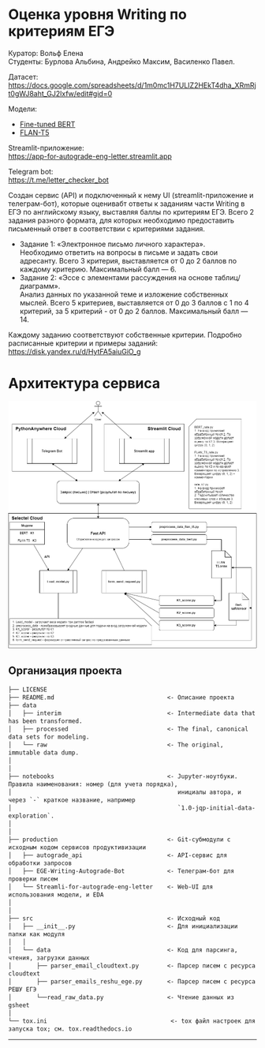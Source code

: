 # Оценка уровня Writing по критериям ЕГЭ

 Куратор: Вольф Елена  
 Студенты: Бурлова Альбина, Андрейко Максим, Василенко Павел.

 Датасет:  
 https://docs.google.com/spreadsheets/d/1m0mc1H7ULIZ2HEkT4dha_XRmRjt0gWJ8aht_GJ2lxfw/edit#gid=0

 Модели:
- [Fine-tuned BERT](https://disk.yandex.ru/d/5MBlWdXOSiJWuw)
- [FLAN-T5](https://disk.yandex.ru/d/m8rbGP77RMLoBg)

 Streamlit-приложение:  
 https://app-for-autograde-eng-letter.streamlit.app 

 Telegram bot:  
 https://t.me/letter_checker_bot


 Создан сервис (API) и подключенный к нему UI (streamlit-приложение и телеграм-бот), которые оценивабт ответы к заданиям части Writing в ЕГЭ по английскому языку, выставляя баллы по критериям ЕГЭ. Всего 2 задания разного формата, для которых необходимо предоставить письменный ответ в соответствии с критериями задания. 

- Задание 1: «Электронное письмо личного характера».  
Необходимо ответить на вопросы в письме и задать свои адресанту. Всего 3 критерия, выставляется от 0 до 2 баллов по каждому критерию. Максимальный балл — 6.
- Задание 2: «Эссе с элементами рассуждения на основе таблиц/диаграмм».  
Анализ данных по указанной теме и изложение собственных мыслей. Всего 5 критериев, выставляется от 0 до 3 баллов с 1 по 4 критерий, за 5 критерий - от 0 до 2 баллов. Максимальный балл — 14. 

 Каждому заданию соответствуют собственные критерии. Подробно расписанные критерии и примеры заданий: https://disk.yandex.ru/d/HytFA5aiuGiO_g

 
 # Архитектура сервиса
 ![Архитектура сервиса](images/service_diagram.png)

Организация проекта
------------

    ├── LICENSE
    ├── README.md                                <- Описание проекта
    ├── data
    │   ├── interim                              <- Intermediate data that has been transformed.
    │   ├── processed                            <- The final, canonical data sets for modeling.
    │   └── raw                                  <- The original, immutable data dump.
    │
    │
    ├── notebooks                                <- Jupyter-ноутбуки. Правила наименования: номер (для учета порядка),
    │                                               инициалы автора, и через `-` краткое название, например
    │                                               `1.0-jqp-initial-data-exploration`.
    │
    │
    ├── production                               <- Git-субмодули с исходным кодом сервисов продуктивизации
    │   ├── autograde_api                        <- API-сервис для обработки запросов
    │   ├── EGE-Writing-Autograde-Bot            <- Телеграм-бот для проверки писем
    │   └── Streamli-for-autograde-eng-letter    <- Web-UI для использования модели, и EDA
    │
    │ 
    ├── src                                      <- Исходный код
    │   ├── __init__.py                          <- Для инициализации папки как модуля
    │   │
    │   └── data                                 <- Код для парсинга, чтения, загрузки данных
    │       ├── parser_email_cloudtext.py        <- Парсер писем с ресурса cloudtext
    │       ├── parser_emails_reshu_ege.py       <- Парсер писем с ресурса РЕШУ ЕГЭ
    │       └──read_raw_data.py                  <- Чтение данных из gsheet
    │
    └── tox.ini                                   <- tox файл настроек для запуска tox; см. tox.readthedocs.io


--------
